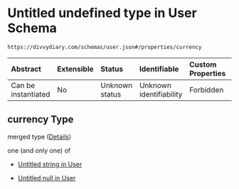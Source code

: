 # Untitled undefined type in User Schema

```txt
https://divvydiary.com/schemas/user.json#/properties/currency
```

| Abstract            | Extensible | Status         | Identifiable            | Custom Properties | Additional Properties | Access Restrictions | Defined In                                                     |
| :------------------ | :--------- | :------------- | :---------------------- | :---------------- | :-------------------- | :------------------ | :------------------------------------------------------------- |
| Can be instantiated | No         | Unknown status | Unknown identifiability | Forbidden         | Allowed               | none                | [user.json\*](../src/schemas/user.json "open original schema") |

## currency Type

merged type ([Details](user-properties-currency.md))

one (and only one) of

- [Untitled string in User](defs-definitions-currency.md "check type definition")

- [Untitled null in User](user-properties-currency-oneof-1.md "check type definition")
